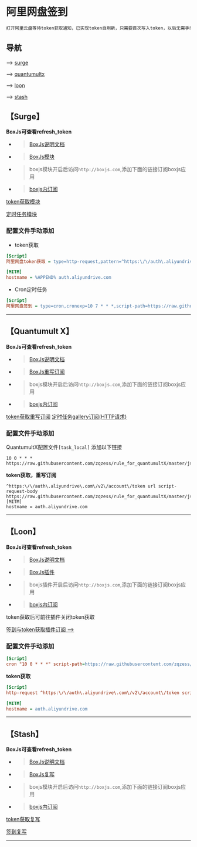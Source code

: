 # 阿里网盘签到
```ruby
打开阿里云盘等待token获取通知，已实现token自刷新，只需要首次写入token，以后无需手动刷新
```
## 导航
--> [surge](#surge)

--> [quantumultx](#quantumult-x)

--> [loon](#loon)

--> [stash](#stash)


【Surge】
-----------------

**BoxJs可查看refresh_token**

- > [BoxJs说明文档](https://github.com/chavyleung/boxjs-doc)
- > [BoxJs模块](https://raw.githubusercontent.com/chavyleung/scripts/master/box/rewrite/boxjs.rewrite.surge.sgmodule)
- > boxjs模块开启后访问`http://boxjs.com`,添加下面的链接订阅boxjs应用
- > [boxjs内订阅](https://raw.githubusercontent.com/zqzess/rule_for_quantumultX/master/js/Mine/boxjs.json)

[token获取模块](https://raw.githubusercontent.com/zqzess/rule_for_quantumultX/master/js/Mine/aDriveCheckIn/aDriveCheckIn_token.sgmodule)

[定时任务模块](https://raw.githubusercontent.com/zqzess/rule_for_quantumultX/master/js/Mine/aDriveCheckIn/aDriveCheckIn.sgmodule)

### 配置文件手动添加
- token获取
```ini
[Script]
阿里网盘token获取 = type=http-request,pattern=^https:\/\/auth\.aliyundrive\.com\/v2\/account\/token,requires-body=1,script-path=https://raw.githubusercontent.com/zqzess/rule_for_quantumultX/master/js/Mine/aDriveCheckIn/aDriveCheckIn.js

[MITM]
hostname = %APPEND% auth.aliyundrive.com
```
- Cron定时任务
```ini
[Script]
阿里网盘签到 = type=cron,cronexp=10 7 * * *,script-path=https://raw.githubusercontent.com/zqzess/rule_for_quantumultX/master/js/Mine/aDriveCheckIn/aDriveCheckIn.js
```

---------
【Quantumult X】
---------
**BoxJs可查看refresh_token**
 
- > [BoxJs说明文档](https://github.com/chavyleung/boxjs-doc)
- > [BoxJs重写订阅](https://raw.githubusercontent.com/chavyleung/scripts/master/box/rewrite/boxjs.rewrite.quanx.conf)
- > boxjs模块开启后访问`http://boxjs.com`,添加下面的链接订阅boxjs应用
- > [boxjs内订阅](https://raw.githubusercontent.com/zqzess/rule_for_quantumultX/master/js/Mine/boxjs.json)

[token获取重写订阅](https://raw.githubusercontent.com/zqzess/rule_for_quantumultX/master/js/Mine/aDriveCheckIn/aDriveCheckIn_token.qxrewrite)
[定时任务gallery订阅(HTTP请求)]()
### 配置文件手动添加
QuantumultX配置文件`[task_local]`   添加以下链接
```editorconfig
10 0 * * * https://raw.githubusercontent.com/zqzess/rule_for_quantumultX/master/js/Mine/aDriveCheckIn/aDriveCheckIn.js
```
**token获取，重写订阅**
```editorconfig
^https:\/\/auth\.aliyundrive\.com\/v2\/account\/token url script-request-body https://raw.githubusercontent.com/zqzess/rule_for_quantumultX/master/js/Mine/aDriveCheckIn/aDriveCheckIn.js
[MITM]
hostname = auth.aliyundrive.com
```
---------
【Loon】
---------
**BoxJs可查看refresh_token**
- > [BoxJs说明文档](https://github.com/chavyleung/boxjs-doc)
- > [BoxJs插件](https://raw.githubusercontent.com/chavyleung/scripts/master/box/rewrite/boxjs.rewrite.loon.plugin)
- > boxjs插件开启后访问`http://boxjs.com`,添加下面的链接订阅boxjs应用
- > [boxjs内订阅](https://raw.githubusercontent.com/zqzess/rule_for_quantumultX/master/js/Mine/boxjs.json)

token获取后可前往插件关闭token获取

[签到与token获取插件订阅 -->](https://raw.githubusercontent.com/zqzess/rule_for_quantumultX/master/js/Mine/aDriveCheckIn/aDriveCheckIn.plugin)

### 配置文件手动添加
```ini
[Script]
cron "10 0 * * *" script-path=https://raw.githubusercontent.com/zqzess/rule_for_quantumultX/master/js/Mine/aDriveCheckIn/aDriveCheckIn.js, tag=阿里网盘签到

```
**token获取**
```ini
[Script]
http-request ^https:\/\/auth\.aliyundrive\.com\/v2\/account\/token script-path=https://raw.githubusercontent.com/zqzess/rule_for_quantumultX/master/js/Mine/aDriveCheckIn/aDriveCheckIn.js, requires-body=true, timeout=10, enabled=false, tag=阿里网盘token获取

[MITM]
hostname = auth.aliyundrive.com
```
---------

【Stash】
---

**BoxJs可查看refresh_token**

- > [BoxJs说明文档](https://github.com/chavyleung/boxjs-doc)
- > [BoxJs复写](https://github.com/chavyleung/scripts/raw/master/box/rewrite/boxjs.rewrite.stash.stoverride)
- > boxjs模块开启后访问`http://boxjs.com`,添加下面的链接订阅boxjs应用
- > [boxjs内订阅](https://raw.githubusercontent.com/zqzess/rule_for_quantumultX/master/js/Mine/boxjs.json)
  

[token获取复写](https://raw.githubusercontent.com/zqzess/rule_for_quantumultX/master/js/Mine/aDriveCheckIn/aDriveCheckIn_token.stoverride)

[签到复写](https://raw.githubusercontent.com/zqzess/rule_for_quantumultX/master/js/Mine/aDriveCheckIn/aDriveCheckIn.stoverride)

-----

